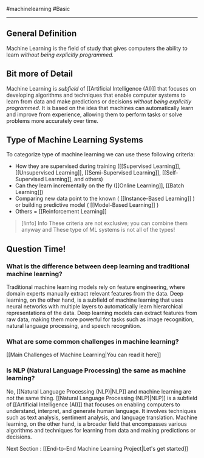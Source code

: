 #machinelearning  #Basic

----
## General Definition
Machine Learning is the field of study that gives computers the ability to learn *without being explicitly programmed.*

## Bit more of Detail
Machine Learning is *subfield* of [[Artificial Intelligence (AI)]] that focuses on developing algorithms and techniques that enable computer systems to learn from data and make predictions or decisions *without being explicitly programmed*. It is based on the idea that machines can automatically learn and improve from experience, allowing them to perform tasks or solve problems more accurately over time.

## Type of Machine Learning Systems
To categorize type of machine learning we can use these following criteria:
-  How they are supervised during training ([[Supervised Learning]], [[Unsupervised Learning]], [[Semi-Supervised Learning]], [[Self-Supervised Learning]], and others)
-  Can they learn incrementally on the fly ([[Online Learning]], [[Batch Learning]])
-  Comparing new data point to the known ( [[Instance-Based Learning]] ) or building predictive model ( [[Model-Based Learning]] )  
- Others = [[Reinforcement Learning]]

>[!info] Info
> These criteria are not exclusive; you can combine them anyway and These type of ML systems is not all of the types!


## Question Time!

### **What is the difference between deep learning and traditional machine learning?** 
Traditional machine learning models rely on feature engineering, where domain experts manually extract relevant features from the data. Deep learning, on the other hand, is a subfield of machine learning that uses neural networks with multiple layers to automatically learn hierarchical representations of the data. Deep learning models can extract features from raw data, making them more powerful for tasks such as image recognition, natural language processing, and speech recognition.

### **What are some common challenges in machine learning?**
[[Main Challenges of Machine Learning|You can read it here]]

### **Is NLP (Natural Language Processing) the same as machine learning?** 
No, [[Natural Language Processing (NLP)|NLP]] and machine learning are not the same thing. [[Natural Language Processing (NLP)|NLP]] is a subfield of [[Artificial Intelligence (AI)]] that focuses on enabling computers to understand, interpret, and generate human language. It involves techniques such as text analysis, sentiment analysis, and language translation. Machine learning, on the other hand, is a broader field that encompasses various algorithms and techniques for learning from data and making predictions or decisions.

 
 Next Section : [[End-to-End Machine Learning Project|Let's get started]]